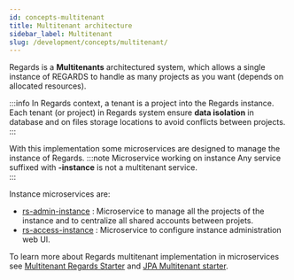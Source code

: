 ```yaml
---
id: concepts-multitenant
title: Multitenant architecture
sidebar_label: Multitenant
slug: /development/concepts/multitenant/
---
```


Regards is a **Multitenants** architectured system, which allows a single instance of REGARDS to handle as many
projects as you want (depends on allocated resources).

:::info
In Regards context, a tenant is a project into the Regards instance.
Each tenant (or project) in Regards system ensure **data isolation** in database and on files storage locations to avoid
conflicts between projects.
:::

With this implementation some microservices are designed to manage the instance of Regards.
:::note Microservice working on instance
Any service suffixed with **-instance** is not a multitenant service.  
:::

Instance microservices are:

- [rs-admin-instance](../backend/regards/admin-instance/overview.md) : Microservice to manage all the projects of the
  instance and to centralize all shared accounts between projets.
- [rs-access-instance](../backend/regards/access-instance/overview.md) : Microservice to configure instance
  administration
  web UI.

To learn more about Regards multitenant implementation in microservices
see [Multitenant Regards Starter](../backend/framework/starters/multitenant-starter.md)
and [JPA Multitenant starter](../backend/framework/starters/jpa-multitenant-starter.md).